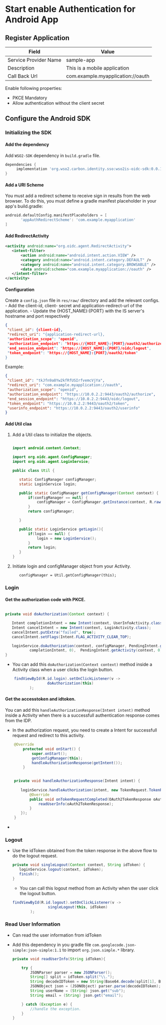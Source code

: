 # Start enable Authentication for Android App


## Register Application



| Field                 | Value         | 
| --------------------- | ------------- | 
| Service Provider Name | sample-app  |
| Description           | This is a mobile application  | 
| Call Back Url         | com.example.myapplication://oauth  | 

Enable following properties:
- PKCE Mandatory
- Allow authentication without the client secret


## Configure the Android SDK

### Initializing the  SDK

#### Add the dependency 

Add `WSO2-SDK` dependency in `build.gradle` file.

```gradle
dependencies {
     implementation 'org.wso2.carbon.identity.sso:wso2is-oidc-sdk:0.0.1'
}

```

#### Add a URI Scheme   

You must add a redirect scheme to receive sign in results from the web browser.
 To do this, you must define a gradle manifest placeholder in your app's build.gradle:

```gradle
android.defaultConfig.manifestPlaceholders = [
       'appAuthRedirectScheme': 'com.example.myapplication'
]
```

#### Add RedirectActivity
```xml
<activity android:name="org.oidc.agent.RedirectActivity">
   <intent-filter>
       <action android:name="android.intent.action.VIEW" />
       <category android:name="android.intent.category.DEFAULT" />
       <category android:name="android.intent.category.BROWSABLE" />
       <data android:scheme="com.example.myapplication://oauth" />
   </intent-filter>
</activity>

```

#### Configuration


Create a `config.json` file in `res/raw/` directory and add the relevant configs. 
    - Add the client-id, client- secret and application-redirect-url of the application.
    - Update the {HOST_NAME}:{PORT} with the IS server's hostname and port respectively

```json
{
 "client_id": {client-id},
 "redirect_uri": "{application-redirect-url},
 "authorization_scope": "openid",
 "authorization_endpoint": "https://{HOST_NAME}:{PORT}/oauth2/authorize",
 "end_session_endpoint": "https://{HOST_NAME}:{PORT}/oidc/logout",
 "token_endpoint": "https://{HOST_NAME}:{PORT}/oauth2/token"
}
```

Example:
```json
{
 "client_id": "tkJfn9a8Yw2kfRfUSIrfvemcVjYa",
 "redirect_uri": "com.example.myapplication://oauth",
 "authorization_scope": "openid",
 "authorization_endpoint": "https://10.0.2.2:9443/oauth2/authorize",
 "end_session_endpoint": "https://10.0.2.2:9443/oidc/logout",
 "token_endpoint": "https://10.0.2.2:9443/oauth2/token",
 "userinfo_endpoint": "https://10.0.2.2:9443/oauth2/userinfo"
}
```
#### Add Util claa

1. Add a Util class to initialize the objects.

    ```java
    
    import android.content.Context;
    
    import org.oidc.agent.ConfigManager;
    import org.oidc.agent.LoginService;
    
    public class Util {
    
       static ConfigManager configManager;
       static LoginService login;
    
       public static ConfigManager getConfigManager(Context context) {
           if(configManager == null) {
               configManager = ConfigManager.getInstance(context, R.raw.config);
           }
           return configManager;
    
       }
    
       public static LoginService getLogin(){
           if(login == null) {
               login = new LoginService();
           }
           return login;
       }
    }
    ```
2. Initiate login and configManager object from your Activity.

    ```loginservice = Util.getLogin();
       configManager = Util.getConfigManager(this);
    ```



### Login

#### Get the authorization code with PKCE.


```java

private void doAuthorization(Context context) {

   Intent completionIntent = new Intent(context, UserInfoActivity.class);
   Intent cancelIntent = new Intent(context, LoginActivity.class);
   cancelIntent.putExtra("failed", true);
   cancelIntent.setFlags(Intent.FLAG_ACTIVITY_CLEAR_TOP);

   loginService.doAuthorization(context, configManager, PendingIntent.getActivity(context, 0,
           completionIntent, 0),  PendingIntent.getActivity(context, 0, cancelIntent, 0));
}
```
- You can add this `doAuthorization(Context context)` method inside a Activity class when a user clicks the login button. 

```java
    findViewById(R.id.login).setOnClickListener(v ->
                   doAuthorization(this)
           );
```

#### Get the accesstoken and idtoken.

 You can add this `handleAuthorizationResponse(Intent intent)` method inside a Activity when there is a successfull
 authentication response comes from the IDP. 
- In the authorization request, you need to create a Intent for successfull request and redirect to this activity.

```java
    @Override
        protected void onStart() {  
            super.onStart();
            getConfigManager(this);
            handleAuthorizationResponse(getIntent());
        }
``` 
```java
   
    private void handleAuthorizationResponse(Intent intent) {
    
       loginService.handleAuthorization(intent, new TokenRequest.TokenRespCallback() {
           @Override
           public void onTokenRequestCompleted(OAuth2TokenResponse oAuth2TokenResponse) {
               readUserInfo(oAuth2TokenResponse);
           }
       });
    }
```
-
### Logout

- Use the idToken obtained from the token response in the above flow to do the logout request.

    ```java  
    private void singleLogout(Context context, String idToken) {   
       loginService.logout(context, idToken);
       finish();
    }
    ```
  - You can call this logout method from an Activity when the user click the logout button.
  
  ```java
  findViewById(R.id.logout).setOnClickListener(v ->
                  singleLogout(this, idToken)
          ); 
  ```

### Read User Information

- Can read the user information from idToken
- Add this dependency in you gradle file `com.googlecode.json-simple:json-simple:1.1` to import `org.json.simple.*` library.

    ```java
    private void readUserInfo(String idToken){

        try {
            JSONParser parser = new JSONParser();
            String[] split = idToken.split("\\.");
            String decodeIDToken = new String(Base64.decode(split[1], Base64.URL_SAFE),"UTF-8");
            JSONObject json = (JSONObject) parser.parse(decodeIDToken);
            String userName = (String) json.get("sub");
            String email = (String) json.get("email");

        } catch (Exception e) {
            //handle the exception.
        }
    }
    ```
